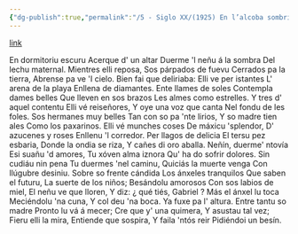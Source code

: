```yaml
---
{"dg-publish":true,"permalink":"/5 - Siglo XX/(1925) En l’alcoba sombría/","tags":["#Siglo_20","a1925","central","Francisco_González_Prieto","escrito","Gijón","poema"]}
---
```


[link](https://asturies.com/cavedaynava/alcoba.txt)

En dormitoriu escuru 
Acerque d' un altar 
Duerme 'l neñu á la sombra 
Del lechu maternal. 
Mientres elli reposa, 
Sos párpados de fuevu 
Cerrados pa la tierra, 
Abrense pa ve 'I cielo. 
Bien fai que deliriaba: 
Elli ve per istantes 
L' arena de la playa 
Enllena de diamantes. 
Ente llames de soles 
Contempla dames belles 
Que lleven en sos brazos 
Les almes como estrelles.
Y tres d' aquel contentu
Elli vé reiseñores,
Y oye una voz que canta
Nel fondu de les foles.
Sos hermanes muy belles
Tan con so pa 'nte lirios,
Y so madre tien ales
Como los paxarinos.
Elli vé munches coses
De máxicu 'splendor,
D' azucenes y roses
Enllenu 'l corredor.
Per llagos de delicia
El tersu pez esbaria,
Donde la ondia se riza,
Y cañes di oro aballa. 
Neñín, duerme' ntovía 
Esi suañu 'd amores,
Tu xóven alma iznora
Qu' ha do sofrir dolores.
 Sin cudiáu nin pena 
Tu duermes 'nel caminu, 
Quiciás la muerte venga 
Con llúgubre desiniu. 
Sobre so frente cándida 
Los ánxeles tranquilos 
Que saben el futuru, 
La suerte de los niños; 
Besándolu amorosos 
Con sos labios de miel, 
El neñu ve que lloren, 
Y diz: ¿ qué tiés, Gabriel ?
Más el ánxel lu toca
Meciéndolu 'na cuna,
Y col deu 'na boca. 
Ya fuxe pa l' altura.
Entre tantu so madre 
Pronto lu vá á mecer; 
Cre que y' una quimera, 
Y asustau tal vez; 
Fieru elli la mira, 
Entiende que sospira, 
Y faila 'ntós reir 
Pidiéndoi un besín.